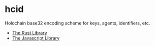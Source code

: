 # hcid

Holochain base32 encoding scheme for keys, agents, identifiers, etc.

- [The Rust Library](hcid/README.md)
- [The Javascript Library](hcid-js/README.md)
